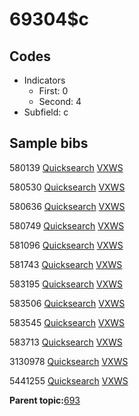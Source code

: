 # 69304$c

## Codes

-   Indicators
    -   First: 0
    -   Second: 4
-   Subfield: c

## Sample bibs

580139 [Quicksearch](https://search.library.yale.edu/catalog/580139) [VXWS](http://prodorbis.library.yale.edu:7014/vxws/GetHoldingsService?bibId=580139)

580530 [Quicksearch](https://search.library.yale.edu/catalog/580530) [VXWS](http://prodorbis.library.yale.edu:7014/vxws/GetHoldingsService?bibId=580530)

580636 [Quicksearch](https://search.library.yale.edu/catalog/580636) [VXWS](http://prodorbis.library.yale.edu:7014/vxws/GetHoldingsService?bibId=580636)

580749 [Quicksearch](https://search.library.yale.edu/catalog/580749) [VXWS](http://prodorbis.library.yale.edu:7014/vxws/GetHoldingsService?bibId=580749)

581096 [Quicksearch](https://search.library.yale.edu/catalog/581096) [VXWS](http://prodorbis.library.yale.edu:7014/vxws/GetHoldingsService?bibId=581096)

581743 [Quicksearch](https://search.library.yale.edu/catalog/581743) [VXWS](http://prodorbis.library.yale.edu:7014/vxws/GetHoldingsService?bibId=581743)

583195 [Quicksearch](https://search.library.yale.edu/catalog/583195) [VXWS](http://prodorbis.library.yale.edu:7014/vxws/GetHoldingsService?bibId=583195)

583506 [Quicksearch](https://search.library.yale.edu/catalog/583506) [VXWS](http://prodorbis.library.yale.edu:7014/vxws/GetHoldingsService?bibId=583506)

583545 [Quicksearch](https://search.library.yale.edu/catalog/583545) [VXWS](http://prodorbis.library.yale.edu:7014/vxws/GetHoldingsService?bibId=583545)

583713 [Quicksearch](https://search.library.yale.edu/catalog/583713) [VXWS](http://prodorbis.library.yale.edu:7014/vxws/GetHoldingsService?bibId=583713)

3130978 [Quicksearch](https://search.library.yale.edu/catalog/3130978) [VXWS](http://prodorbis.library.yale.edu:7014/vxws/GetHoldingsService?bibId=3130978)

5441255 [Quicksearch](https://search.library.yale.edu/catalog/5441255) [VXWS](http://prodorbis.library.yale.edu:7014/vxws/GetHoldingsService?bibId=5441255)

**Parent topic:**[693](../../tags/693/693.md)

